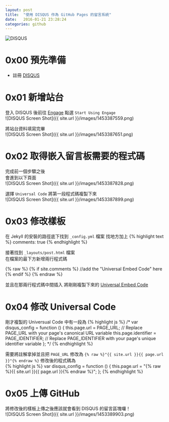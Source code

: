 ```yaml
---
layout: post
title:  "使用 DISQUS 作為 GitHub Pages 的留言系統"
date:   2016-01-21 23:28:24
categories: github
---
```


![DISQUS](https://a.disquscdn.com/dotcom/d-85f7dd1/img/brand/disqus-logo-blue-white.png)

# 0x00 預先準備 #
- 註冊 [DISQUS](https://disqus.com)

# 0x01 新增站台 #  
登入 DISQUS 後前往 [Engage](https://publishers.disqus.com/engage)
點選 `Start Using Engage`  
![DISQUS Screen Shot]({{ site.url }}/images/1453387559.png)

將站台資料填寫完畢  
![DISQUS Screen Shot]({{ site.url }}/images/1453387651.png)

# 0x02 取得嵌入留言板需要的程式碼 #
完成前一個步驟之後  
會進到以下頁面  
![DISQUS Screen Shot]({{ site.url }}/images/1453387828.png)

選擇 `Universal Code`
將第一段程式碼複製下來  
![DISQUS Screen Shot]({{ site.url }}/images/1453387899.png)

# 0x03 修改樣板 #
在 Jekyll 的安裝的路徑底下找到 `_config.yml` 檔案
找地方加上
{% highlight text %}
comments: true
{% endhighlight %}

接著找到 `_layouts/post.html` 檔案  
在檔案的最下方新增兩行程式碼  

{% raw %}
	{% if site.comments %}
	//add the "Universal Embed Code" here
	{% endif %}
{% endraw %}

並且在那兩行程式碼中間插入
將剛剛複製下來的 [Universal Embed Code](http://docs.disqus.com/developers/universal/)

# 0x04 修改 Universal Code #

剛才複製的 Universual Code 中有一段為
{% highlight js %}
/*
var disqus_config = function () {
    this.page.url = PAGE_URL; // Replace PAGE_URL with your page's canonical URL variable
    this.page.identifier = PAGE_IDENTIFIER; // Replace PAGE_IDENTIFIER with your page's unique identifier variable
};
*/
{% endhighlight %}

需要將註解拿掉並且把 `PAGE_URL` 修改為 `{% raw %}"{{ site.url }}{{ page.url }}"{% endraw %}`
修改後的程式碼為  
{% highlight js %}
var disqus_config = function () {
    this.page.url = "{% raw %}{{ site.url }}{{ page.url }}{% endraw %}";
};
{% endhighlight %}

# 0x05 上傳 GitHub #  
  
將修改後的樣板上傳之後應該就會看到 DISQUS 的留言區塊囉！  
![DISQUS Screen Shot]({{ site.url }}/images/1453389903.png)
